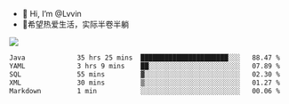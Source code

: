 - 👋 Hi, I’m @Lvvin
- 🍎希望热爱生活，实际半卷半躺
<!--
👀 I’m interested in ...
- 🌱 I’m currently learning ...
- 💞️ I’m looking to collaborate on ...
- 📫 How to reach me ...
->

<!---
Lvvin/Lvvin is a ✨ special ✨ repository because its `README.md` (this file) appears on your GitHub profile.
You can click the Preview link to take a look at your changes.

![Lvvin's GitHub stats](https://github-readme-stats.vercel.app/api?username=Lvvin&theme=default&show_icons=true&count_private=true)
--->

<a href="https://github.com/anuraghazra/github-readme-stats">
  <img align="center" src="https://github-readme-stats-lvvins-projects.vercel.app/api?username=Lvvin&theme=default&show_icons=true&count_private=true" />
</a>

<!--START_SECTION:waka-->

```txt
Java             35 hrs 25 mins  ██████████████████████░░░   88.47 %
YAML             3 hrs 9 mins    ██░░░░░░░░░░░░░░░░░░░░░░░   07.89 %
SQL              55 mins         ▓░░░░░░░░░░░░░░░░░░░░░░░░   02.30 %
XML              30 mins         ▒░░░░░░░░░░░░░░░░░░░░░░░░   01.27 %
Markdown         1 min           ░░░░░░░░░░░░░░░░░░░░░░░░░   00.06 %
```

<!--END_SECTION:waka-->


